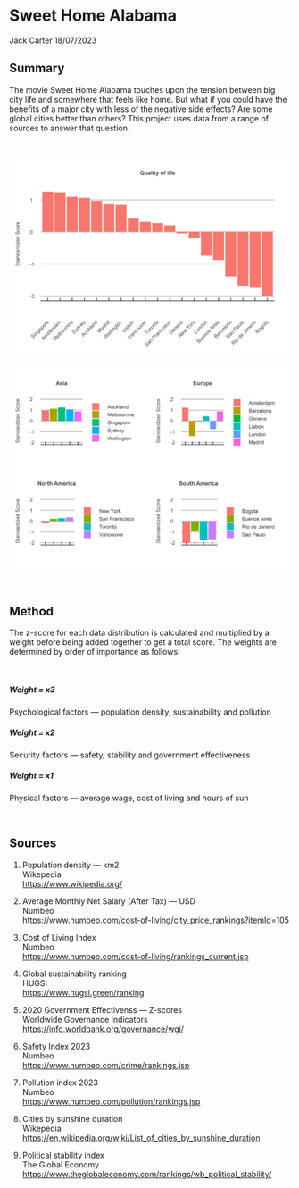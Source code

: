 Sweet Home Alabama
================
Jack Carter
18/07/2023

## **Summary**

The movie Sweet Home Alabama touches upon the tension between big city
life and somewhere that feels like home. But what if you could have the
benefits of a major city with less of the negative side effects? Are
some global cities better than others? This project uses data from a
range of sources to answer that question.

 

![](sweet_home_alabama_files/figure-gfm/unnamed-chunk-1-1.png)<!-- -->

![](sweet_home_alabama_files/figure-gfm/unnamed-chunk-2-1.png)<!-- -->

 

## **Method**

The z-score for each data distribution is calculated and multiplied by a
weight before being added together to get a total score. The weights are
determined by order of importance as follows:

 

##### Weight = x3

Psychological factors — population density, sustainability and pollution

##### Weight = x2

Security factors — safety, stability and government effectiveness

##### Weight = x1

Physical factors — average wage, cost of living and hours of sun

 

## **Sources**

1)  Population density — km2  
    Wikepedia  
    <https://www.wikipedia.org/>

2)  Average Monthly Net Salary (After Tax) — USD  
    Numbeo  
    <https://www.numbeo.com/cost-of-living/city_price_rankings?itemId=105>

3)  Cost of Living Index  
    Numbeo  
    <https://www.numbeo.com/cost-of-living/rankings_current.jsp>

4)  Global sustainability ranking  
    HUGSI  
    <https://www.hugsi.green/ranking>

5)  2020 Government Effectivenss — Z-scores  
    Worldwide Governance Indicators  
    <https://info.worldbank.org/governance/wgi/>

6)  Safety Index 2023  
    Numbeo  
    <https://www.numbeo.com/crime/rankings.jsp>

7)  Pollution index 2023  
    Numbeo  
    <https://www.numbeo.com/pollution/rankings.jsp>

8)  Cities by sunshine duration  
    Wikepedia  
    <https://en.wikipedia.org/wiki/List_of_cities_by_sunshine_duration>

9)  Political stability index  
    The Global Economy  
    <https://www.theglobaleconomy.com/rankings/wb_political_stability/>
